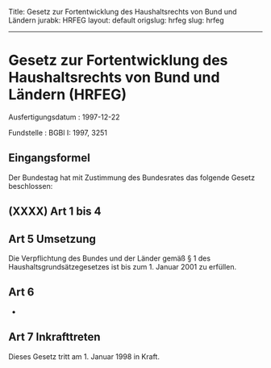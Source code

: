 Title: Gesetz zur Fortentwicklung des Haushaltsrechts von Bund und Ländern
jurabk: HRFEG
layout: default
origslug: hrfeg
slug: hrfeg

---

# Gesetz zur Fortentwicklung des Haushaltsrechts von Bund und Ländern (HRFEG)

Ausfertigungsdatum
:   1997-12-22

Fundstelle
:   BGBl I: 1997, 3251



## Eingangsformel

Der Bundestag hat mit Zustimmung des Bundesrates das folgende Gesetz
beschlossen:


## (XXXX) Art 1 bis 4



## Art 5 Umsetzung

Die Verpflichtung des Bundes und der Länder gemäß § 1 des
Haushaltsgrundsätzegesetzes ist bis zum 1. Januar 2001 zu erfüllen.


## Art 6

-


## Art 7 Inkrafttreten

Dieses Gesetz tritt am 1. Januar 1998 in Kraft.

